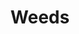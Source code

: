 ---
templateKey: blog-post
featuredpost: false
featuredimage: /assets/Weeds.png
title: Weeds
description: Special
testfield: 0
---